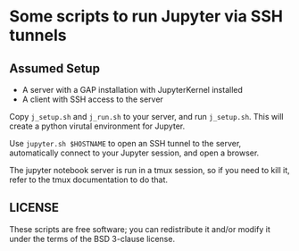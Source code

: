 # Some scripts to run Jupyter via SSH tunnels

## Assumed Setup

 * A server with a GAP installation with JupyterKernel installed
 * A client with SSH access to the server

Copy `j_setup.sh` and `j_run.sh` to your server, and run `j_setup.sh`. This will create a python virutal environment for Jupyter.

Use `jupyter.sh $HOSTNAME` to open an SSH tunnel to the server, automatically connect to your Jupyter session, and open a browser.

The jupyter notebook server is run in a tmux session, so if you need to kill it, refer to the tmux documentation to do that.

## LICENSE

These scripts are free software; you can redistribute it and/or modify it under the terms of the BSD 3-clause license.
